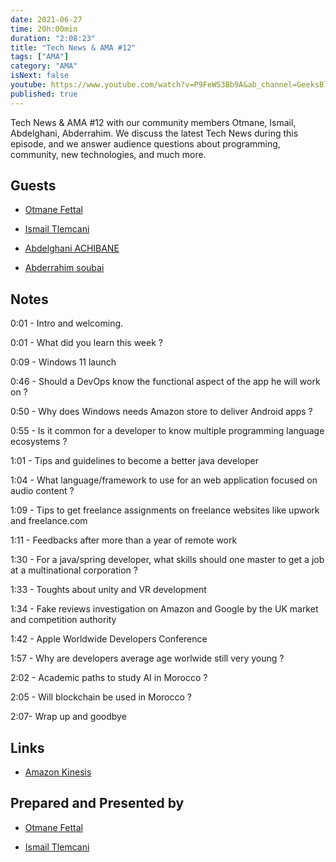 ```yaml
---
date: 2021-06-27
time: 20h:00min
duration: "2:08:23"
title: "Tech News & AMA #12"
tags: ["AMA"]
category: "AMA"
isNext: false
youtube: https://www.youtube.com/watch?v=P9FeWS3Bb9A&ab_channel=GeeksBlaBla
published: true
---
```


Tech News & AMA #12 with our community members Otmane, Ismail, Abdelghani, Abderrahim. We discuss the latest Tech News during this episode, and we answer audience questions about programming, community, new technologies, and much more.

## Guests

- [Otmane Fettal](https://twitter.com/OFettal)

- [Ismail Tlemcani](https://twitter.com/Ismailtlem)

- [Abdelghani ACHIBANE](https://www.linkedin.com/in/abdelghani-achibane-53a915b7/)

- [Abderrahim soubai](https://www.soubai.me/)

## Notes

0:01 - Intro and welcoming.

0:01 - What did you learn this week ?

0:09 - Windows 11 launch

0:46 - Should a DevOps know the functional aspect of the app he will work on ?

0:50 - Why does Windows needs Amazon store to deliver Android apps ? 

0:55 - Is it common for a developer to know multiple programming language ecosystems ?

1:01 - Tips and guidelines to become a better java developer

1:04 - What language/framework to use for an web application focused on audio content ?

1:09 - Tips to get freelance assignments on freelance websites like upwork and freelance.com

1:11 - Feedbacks after more than a year of remote work

1:30 - For a java/spring developer, what skills should one master to get a job at a multinational corporation ?

1:33 - Toughts about unity and VR development

1:34 - Fake reviews investigation on Amazon and Google by the UK market and competition authority

1:42 - Apple Worldwide Developers Conference

1:57 - Why are developers average age worlwide still very young ?

2:02 - Academic paths to study AI in Morocco ?

2:05 - Will blockchain be used in Morocco ?

2:07- Wrap up and goodbye

## Links

- [Amazon Kinesis](https://docs.aws.amazon.com/streams/latest/dev/key-concepts.html)

## Prepared and Presented by

- [Otmane Fettal](https://twitter.com/OFettal)

- [Ismail Tlemcani](https://twitter.com/Ismailtlem)
